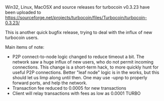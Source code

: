 Win32, Linux, MacOSX and source releases for turbocoin v0.3.23 have been uploaded to
https://sourceforge.net/projects/turbocoin/files/Turbocoin/turbocoin-0.3.23/

This is another quick bugfix release, trying to deal with the influx of new turbocoin users.

Main items of note:

* P2P connect-to-node logic changed to reduce timeout a bit.  The network saw a huge influx of new users, who do not permit incoming connections.  This change is a short-term hack, to more quickly hunt for useful P2P connections.  Better "leaf node" logic is in the works, but this should let us limp along until then.  One may use -upnp to properly forward ports, and help the network.
* Transaction fee reduced to 0.0005 for new transactions
* Client will relay transactions with fees as low as 0.0001 TURBO
